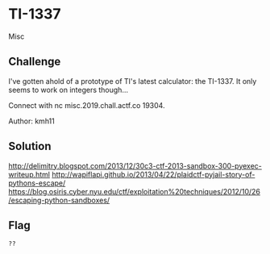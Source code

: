 # TI-1337
Misc

## Challenge 

I've gotten ahold of a prototype of TI's latest calculator: the TI-1337. It only seems to work on integers though...

Connect with nc misc.2019.chall.actf.co 19304.

Author: kmh11

## Solution

http://delimitry.blogspot.com/2013/12/30c3-ctf-2013-sandbox-300-pyexec-writeup.html
http://wapiflapi.github.io/2013/04/22/plaidctf-pyjail-story-of-pythons-escape/
https://blog.osiris.cyber.nyu.edu/ctf/exploitation%20techniques/2012/10/26/escaping-python-sandboxes/

## Flag

	??